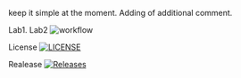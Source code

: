 keep it simple at the moment. Adding of additional comment.

Lab1. Lab2 ![workflow](https://github.com/DonisioRash/sem/actions/workflows/main.yml/badge.svg)

License [![LICENSE](https://img.shields.io/github/license/DonisioRash/sem.svg?style=flat-square)](https://github.com/DonisioRash/sem/blob/master/LICENSE)

Realease [![Releases](https://img.shields.io/github/release/DonisioRash/sem/all.svg?style=flat-square)](https://github.com/DonisioRash/sem/releases)
